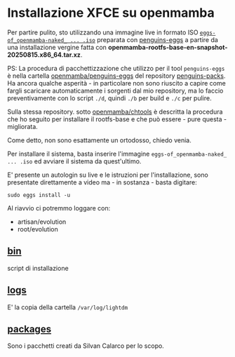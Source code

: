 # Installazione XFCE su openmamba

Per partire pulito, sto utilizzando una immagine live in formato ISO [`eggs-of_openmamba-naked_ ... .iso`](https://drive.google.com/drive/folders/1-7LbgkKIrp8hUFTbO3qGtPKzaHter6RM) preparata con [penguins-eggs](https://github.com/pieroproietti/penguins-eggs) a partire da una installazione vergine fatta con
**openmamba-rootfs-base-en-snapshot-20250815.x86_64.tar.xz**.

PS: La procedura di pacchettizzazione che utilizzo per il tool `penguins-eggs` è nella cartella [openmamba/penguins-eggs](https://github.com/pieroproietti/penguins-packs/tree/master/openmamba/penguins-eggs) del repository [penguins-packs](https://github.com/pieroproietti/penguins-packs). Ha ancora qualche asperità - in particolare non sono riuscito a capire come fargli scaricare automaticamente i sorgenti dal mio repository, ma lo faccio preventivamente con lo script `./d`, quindi `./b` per build e `./c` per pulire.

Sulla stessa repository. sotto [openmamba/chtools](https://github.com/pieroproietti/penguins-packs/tree/master/openmamba/chtools) è descritta la procedura che ho seguito per installare il rootfs-base e che può essere - pure questa - migliorata.

Come detto, non sono esattamente un ortodosso, chiedo venia.

Per installare il sistema, basta inserire l'immagine `eggs-of_openmamba-naked_ ... .iso` ed avviare il sistema da quest'ultimo.

E' presente un autologin su live e le istruzioni per l'installazione, sono presentate direttamente a video ma - in sostanza - basta digitare:

```
sudo eggs install -u
```

Al riavvio ci potremmo loggare con:
* artisan/evolution 
* root/evolution

## [bin](./bin/)
script di installazione

## [logs](./logs/)
E' la copia della cartella `/var/log/lightdm`

## [packages](./packages/)
Sono i pacchetti creati da Silvan Calarco per lo scopo.